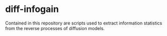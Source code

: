 # diff-infogain
Contained in this repository are scripts used to extract information statistics from the reverse processes of diffusion models.
